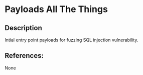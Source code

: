 # Payloads All The Things

## Description

Intial entry point payloads for fuzzing SQL injection vulnerability.

## References:

None